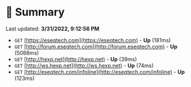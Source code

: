 # 📖 Summary
Last updated: **3/31/2022, 9:12:56 PM**

- `GET` [https://eseqtech.com](https://eseqtech.com) - **Up** (181ms)
- `GET` [http://forum.eseqtech.com](http://forum.eseqtech.com) - **Up** (5088ms)
- `GET` [http://hexp.net](http://hexp.net) - **Up** (39ms)
- `GET` [http://ws.hexp.net](http://ws.hexp.net) - **Up** (74ms)
- `GET` [http://eseqtech.com/infoline](http://eseqtech.com/infoline) - **Up** (123ms)
